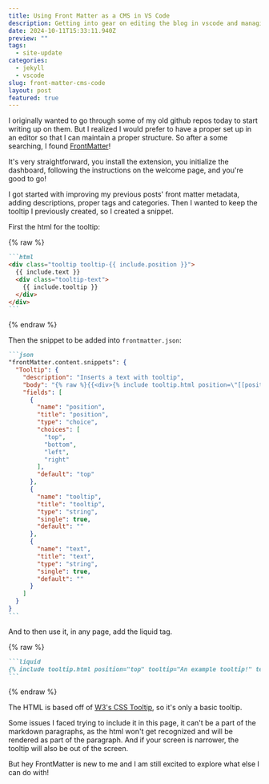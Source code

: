 ```yaml
---
title: Using Front Matter as a CMS in VS Code
description: Getting into gear on editing the blog in vscode and managing the content with FrontMatter within vscode!
date: 2024-10-11T15:33:11.940Z
preview: ""
tags:
  - site-update
categories:
  - jekyll
  - vscode
slug: front-matter-cms-code
layout: post
featured: true
---
```

I originally wanted to go through some of my old github repos today to start writing up on them. But I realized I would prefer to have a proper set up in an editor so that I can maintain a proper structure. So after a some searching, I found [FrontMatter](https://frontmatter.codes/)!

It's very straightforward, you install the extension, you initialize the dashboard, following the instructions on the welcome page, and you're good to go!

I got started with improving my previous posts' front matter metadata, adding descriptions, proper tags and categories. Then I wanted to keep the tooltip I previously created, so I created a snippet.

First the html for the tooltip:

{% raw %}
````markdown
```html
<div class="tooltip tooltip-{{ include.position }}">
  {{ include.text }}
  <div class="tooltip-text">
    {{ include.tooltip }}
  </div>
</div>
```
````
{% endraw %}

Then the snippet to be added into `frontmatter.json`:

````markdown
```json
"frontMatter.content.snippets": {
  "Tooltip": {
    "description": "Inserts a text with tooltip",
    "body": "{% raw %}{{<div>{% include tooltip.html position=\"[[position]]\" tooltip=\"[[tooltip]]\" text=\"[[text]]\" %}</div>}}{% endraw %}",
    "fields": [
      {
        "name": "position",
        "title": "position",
        "type": "choice",
        "choices": [
          "top",
          "bottom",
          "left",
          "right"
        ],
        "default": "top"
      },
      {
        "name": "tooltip",
        "title": "tooltip",
        "type": "string",
        "single": true,
        "default": ""
      },
      {
        "name": "text",
        "title": "text",
        "type": "string",
        "single": true,
        "default": ""
      }
    ]
  }
}
```
````

And to then use it, in any page, add the liquid tag.

{% raw %}
````markdown
```liquid
{% include tooltip.html position="top" tooltip="An example tooltip!" text="Mouse over here!" %}
```
````
{% endraw %}

The HTML is based off of [W3's CSS Tooltip](https://www.w3schools.com/css/css_tooltip.asp), so it's only a basic tooltip.

Some issues I faced trying to include it in this page, it can't be a part of the markdown paragraphs, as the html won't get recognized and will be rendered as part of the paragraph. And if your screen is narrower, the tooltip will also be out of the screen.

But hey FrontMatter is new to me and I am still excited to explore what else I can do with!
